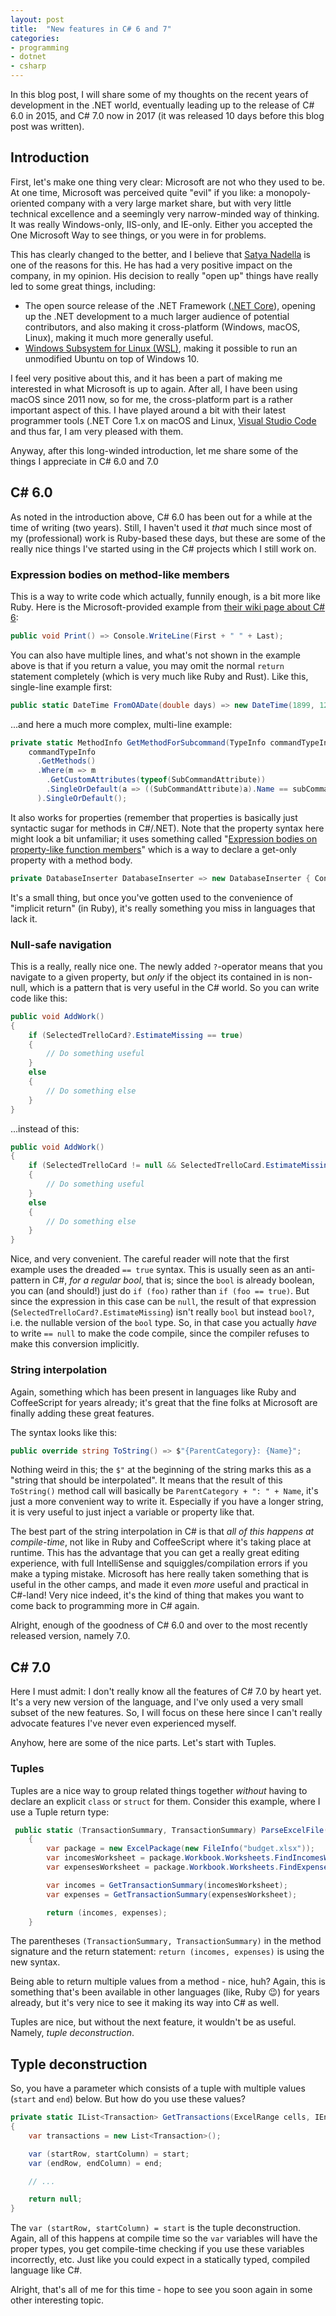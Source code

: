 ```yaml
---
layout: post
title:  "New features in C# 6 and 7"
categories:
- programming
- dotnet
- csharp
---
```


In this blog post, I will share some of my thoughts on the recent years of development in the .NET world, eventually leading up to the release of C# 6.0 in 2015, and C# 7.0 now in 2017 (it was released 10 days before this blog post was written).

## Introduction

First, let's make one thing very clear: Microsoft are not who they used to be. At one time, Microsoft was perceived quite "evil" if you like: a monopoly-oriented company with a very large market share, but with very little technical excellence and a seemingly very narrow-minded way of thinking. It was really Windows-only, IIS-only, and IE-only. Either you accepted the One Microsoft Way to see things, or you were in for problems.

This has clearly changed to the better, and I believe that [Satya Nadella](https://en.wikipedia.org/wiki/Satya_Nadella) is one of the reasons for this. He has had a very positive impact on the company, in my opinion. His decision to really "open up" things have really led to some great things, including:

- The open source release of the .NET Framework ([.NET Core](https://www.microsoft.com/net/download/core)), opening up the .NET development to a much larger audience of potential contributors, and also making it cross-platform (Windows, macOS, Linux), making it much more generally useful.
- [Windows Subsystem for Linux (WSL)](https://msdn.microsoft.com/commandline/wsl/about), making it possible to run an unmodified Ubuntu on top of Windows 10.

I feel very positive about this, and it has been a part of making me interested in what Microsoft is up to again. After all, I have been using macOS since 2011 now, so for me, the cross-platform part is a rather important aspect of this. I have played around a bit with their latest programmer tools (.NET Core 1.x on macOS and Linux, [Visual Studio Code](https://code.visualstudio.com/) and thus far, I am very pleased with them.

Anyway, after this long-winded introduction, let me share some of the things I appreciate in C# 6.0 and 7.0

## C# 6.0

As noted in the introduction above, C# 6.0 has been out for a while at the time of writing (two years). Still, I haven't used it _that_ much since most of my (professional) work is Ruby-based these days, but these are some of the really nice things I've started using in the C# projects which I still work on.

### Expression bodies on method-like members

This is a way to write code which actually, funnily enough, is a bit more like Ruby. Here is the Microsoft-provided example from [their wiki page about C# 6](https://github.com/dotnet/roslyn/wiki/New-Language-Features-in-C%23-6):

```csharp
public void Print() => Console.WriteLine(First + " " + Last);
```

You can also have multiple lines, and what's not shown in the example above is that if you return a value, you may omit the normal `return` statement completely (which is very much like Ruby and Rust). Like this, single-line example first:

```csharp
public static DateTime FromOADate(double days) => new DateTime(1899, 12, 30).AddDays(days);
```

...and here a much more complex, multi-line example:

```csharp
private static MethodInfo GetMethodForSubcommand(TypeInfo commandTypeInfo, string subCommand) =>
    commandTypeInfo
      .GetMethods()
      .Where(m => m
        .GetCustomAttributes(typeof(SubCommandAttribute))
        .SingleOrDefault(a => ((SubCommandAttribute)a).Name == subCommand) != null
      ).SingleOrDefault();
```

It also works for properties (remember that properties is basically just syntactic sugar for methods in C#/.NET). Note that the property syntax here might look a bit unfamiliar; it uses something called "[Expression bodies on property-like function members](https://github.com/dotnet/roslyn/wiki/New-Language-Features-in-C%23-6#expression-bodies-on-property-like-function-members)" which is a way to declare a get-only property with a method body.

```csharp
private DatabaseInserter DatabaseInserter => new DatabaseInserter { ConnectionString = ConnectionString };
```

It's a small thing, but once you've gotten used to the convenience of "implicit return" (in Ruby), it's really something you miss in languages that lack it.

### Null-safe navigation

This is a really, really nice one. The newly added `?`-operator means that you navigate to a given property, but _only_ if the object its contained in is non-null, which is a pattern that is very useful in the C# world. So you can write code like this:

```csharp
public void AddWork()
{
    if (SelectedTrelloCard?.EstimateMissing == true)
    {
        // Do something useful
    }
    else
    {
        // Do something else
    }
}
```

...instead of this:

```csharp
public void AddWork()
{
    if (SelectedTrelloCard != null && SelectedTrelloCard.EstimateMissing)
    {
        // Do something useful
    }
    else
    {
        // Do something else
    }
}
```

Nice, and very convenient. The careful reader will note that the first example uses the dreaded `== true` syntax. This is usually seen as an anti-pattern in C#, _for a regular bool_, that is; since the `bool` is already boolean, you can (and should!) just do `if (foo)` rather than `if (foo == true)`. But since the expression in this case can be `null`, the result of that expression (`SelectedTrelloCard?.EstimateMissing`) isn't really `bool` but instead `bool?`, i.e. the nullable version of the `bool` type. So, in that case you actually _have_ to write `== null` to make the code compile, since the compiler refuses to make this conversion implicitly.

### String interpolation

Again, something which has been present in languages like Ruby and CoffeeScript for years already; it's great that the fine folks at Microsoft are finally adding these great features.

The syntax looks like this:

```csharp
public override string ToString() => $"{ParentCategory}: {Name}";
```

Nothing weird in this; the `$"` at the beginning of the string marks this as a "string that should be interpolated". It means that the result of this `ToString()` method call will basically be `ParentCategory + ": " + Name`, it's just a more convenient way to write it. Especially if you have a longer string, it is very useful to just inject a variable or property like that.

The best part of the string interpolation in C# is that _all of this happens at compile-time_, not like in Ruby and CoffeeScript where it's taking place at runtime. This has the advantage that you can get a really great editing experience, with full IntelliSense and squiggles/compilation errors if you make a typing mistake. Microsoft has here really taken something that is useful in the other camps, and made it even _more_ useful and practical in C#-land! Very nice indeed, it's the kind of thing that makes you want to come back to programming more in C# again.

Alright, enough of the goodness of C# 6.0 and over to the most recently released version, namely 7.0.

## C# 7.0

Here I must admit: I don't really know all the features of C# 7.0 by heart yet. It's a very new version of the language, and I've only used a very small subset of the new features. So, I will focus on these here since I can't really advocate features I've never even experienced myself.

Anyhow, here are some of the nice parts. Let's start with Tuples.

### Tuples

Tuples are a nice way to group related things together _without_ having to declare an explicit `class` or `struct` for them. Consider this example, where I use a Tuple return type:

```csharp
 public static (TransactionSummary, TransactionSummary) ParseExcelFile()
    {
        var package = new ExcelPackage(new FileInfo("budget.xlsx"));
        var incomesWorksheet = package.Workbook.Worksheets.FindIncomesWorksheet();
        var expensesWorksheet = package.Workbook.Worksheets.FindExpensesWorksheet();

        var incomes = GetTransactionSummary(incomesWorksheet);
        var expenses = GetTransactionSummary(expensesWorksheet);

        return (incomes, expenses);
    }
```

The parentheses `(TransactionSummary, TransactionSummary)` in the method signature and the return statement: `return (incomes, expenses)` is using the new syntax.

Being able to return multiple values from a method - nice, huh? Again, this is something that's been available in other languages (like, Ruby :wink:) for years already, but it's very nice to see it making its way into C# as well.

Tuples are nice, but without the next feature, it wouldn't be as useful. Namely, _tuple deconstruction_.

## Typle deconstruction

So, you have a parameter which consists of a tuple with multiple values (`start` and `end`) below. But how do you use these values?

```csharp
private static IList<Transaction> GetTransactions(ExcelRange cells, IEnumerable<SubCategory> subCategories, (int, int) start, (int, int) end)
{
    var transactions = new List<Transaction>();

    var (startRow, startColumn) = start;
    var (endRow, endColumn) = end;

    // ...

    return null;
}
```

The `var (startRow, startColumn) = start` is the tuple deconstruction. Again, all of this happens at compile time so the `var` variables will have the proper types, you get compile-time checking if you use these variables incorrectly, etc. Just like you could expect in a statically typed, compiled language like C#.

Alright, that's all of me for this time - hope to see you soon again in some other interesting topic.
